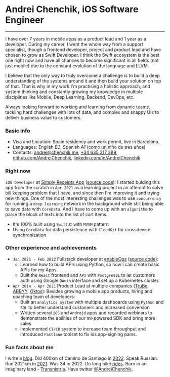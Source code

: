 # Andrei Chenchik, iOS Software Engineer
---
I have over 7 years in mobile apps as a product lead and 1 year as a developer. During my career, I went the whole way from a support specialist, though a frontend developer, project and product lead and have chosen to grow as Swift Developer. I think the Swift ecosystem is the best one right now and have all chances to become significant in all fields (not just mobile) due to the constant evolution of the language and LLVM.

I believe that the only way to truly overcome a challenge is to build a deep understanding of the systems around it and then build your solution on top of that. That is why in my work I'm practising a holistic approach, and system thinking and constantly growing my knowledge in multiple disciplines like Mobile, Deep Learning, Backend, DevOps, etc.

Always looking forward to working and learning from dynamic teams, tackling hard challenges with lots of data, and complex and snappy UIs to deliver business value to customers.
### **Basic info**
* Visa and Location: Spain residency and work permit, live in Barcelona.
* Languages: English *B2*, Spanish *A1* (como un niño de tres años)
* Contacts: [andrei@chenchik.me](mailto:andrei@chenchik.me), [+34 635 317 389](tel:+34635317389), [github.com/AndreiChenchik](https://github.com/AndreiChenchik), [linkedin.com/in/AndreiChenchik](https://www.linkedin.com/in/AndreiChenchik)
### **Right now**
`iOS Developer` at [Simply Receipts App](https://chenchik.me/simply-receipts) ([source code](https://github.com/AndreiChenchik/receipt)):
I started bulding this app from the scratch in `Apr 2021` as a learning project in an attempt to solve bill keeping problem that I have, and since then I'm improving it and trying new things. One of the most interesting challenges was to use `concurrency` for running a `deep learning` network in the background while still being able to save data with `CoreData`. And I have to come up with an `algorithm` to parse the block of texts into the list of cart items.
- It's 100% built using `SwiftUI` with `MVVM` pattern 
- Using `CoreData` for data persistence with `CloudKit` for crossdevice synchronization
### **Other experience and achievements**
* `Jan 2021 - Feb 2022` Fullstack developer at [enableOps](https://enableops.io/) ([source code](https://github.com/enableops/api-service)): 
	* Learned how to build APIs using Python, so now I can create basic APIs for my Apps.
	* Built the `React` frontend and `API` with `PostgreSQL` to let customers auth using Google `OAuth` interface and set up a Kubernetes cluster.
* `Apr 2014 - Apr 2021` Product Lead at multiple companies ([TruBe](https://ya.ru), [ABBYY](https://www.abbyy.com/), [Oktos](https://appadvice.com/app/oktos-messenger/1362473814)): Besides growing a mobile app products, hiring and coaching team of developers:
	* Built an `analytics system` with multiple dashboards using `Python` and `SQL` to better understand customers and increased conversion
	* Written several `iOS` and `Android` apps and recorded webinars to demonstrate the abilities of our ml-powered SDK and bring more sales
	* Implemented `CI/CD` system to increase team throughput and introduced `Fastlane` toolset to fix ios app-signing pains.
### **Fun facts about me** 
I write a [blog](https://chenchik.me). Did 400km of Camino de Santiago in [2022](https://storyteller.fit/album/384). Speak Russian. Run 2021km in [2021](https://www.strava.com/athletes/44250763). Was 34 in 2022. Do long bike [rides](https://www.strava.com/activities/4836441053). Born in an imaginary land - [Transnistria](https://en.wikipedia.org/wiki/Transnistria). Have twitter [@AndreiChenchik](https://twitter.com/AndreiChenchik).